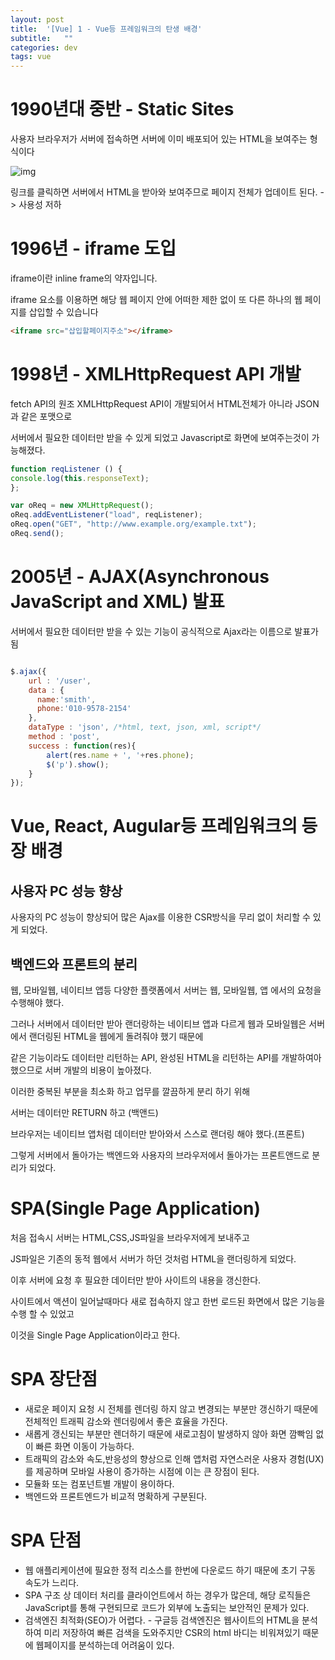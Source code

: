 ```yaml
---
layout: post
title:  '[Vue] 1 - Vue등 프레임워크의 탄생 배경'
subtitle:   ""
categories: dev
tags: vue
--- 
```

 



 # 1990년대 중반 - Static Sites

  사용자 브라우저가 서버에 접속하면 서버에 이미 배포되어 있는 HTML을 보여주는 형식이다

  ![img](https://chung10kr.github.io/assets/img/2022-01-28-1.PNG)

  링크를 클릭하면 서버에서 HTML을 받아와 보여주므로 페이지 전체가 업데이트 된다. -> 사용성 저하


  # 1996년 - iframe 도입

  iframe이란 inline frame의 약자입니다.

  iframe 요소를 이용하면 해당 웹 페이지 안에 어떠한 제한 없이 또 다른 하나의 웹 페이지를 삽입할 수 있습니다

  ```html
  <iframe src="삽입할페이지주소"></iframe>
  ```

  # 1998년 - XMLHttpRequest API 개발

  fetch API의 원조 XMLHttpRequest API이 개발되어서 HTML전체가 아니라 JSON과 같은 포맷으로

  서버에서 필요한 데이터만 받을 수 있게 되었고 Javascript로 화면에 보여주는것이 가능해졌다.

  ```javascript
function reqListener () {
  console.log(this.responseText);
};

var oReq = new XMLHttpRequest();
oReq.addEventListener("load", reqListener);
oReq.open("GET", "http://www.example.org/example.txt");
oReq.send();
  ```

# 2005년 - AJAX(Asynchronous JavaScript and XML) 발표

서버에서 필요한 데이터만 받을 수 있는 기능이 공식적으로 Ajax라는 이름으로 발표가 됨


```javascript

$.ajax({
    url : '/user',
    data : {
      name:'smith', 
      phone:'010-9578-2154'
    },
    dataType : 'json', /*html, text, json, xml, script*/
    method : 'post',
    success : function(res){
        alert(res.name + ', '+res.phone);
        $('p').show();
    }
});

```



# Vue, React, Augular등 프레임워크의 등장 배경


## 사용자 PC 성능 향상

사용자의 PC 성능이 향상되어 많은 Ajax를 이용한 CSR방식을 무리 없이 처리할 수 있게 되었다.

## 백엔드와 프론트의 분리

웹, 모바일웹, 네이티브 앱등 다양한 플랫폼에서 서버는 웹, 모바일웹, 앱 에서의 요청을 수행해야 했다.

그러나 서버에서 데이터만 받아 랜더랑하는 네이티브 앱과 다르게 웹과 모바일웹은 서버에서 랜더링된 HTML을 웹에게 돌려줘야 했기 때문에

같은 기능이라도 데이터만 리턴하는 API, 완성된 HTML을 리턴하는 API를 개발하여아 했으므로 서버 개발의 비용이 높아졌다.

이러한 중복된 부분을 최소화 하고 업무를 깔끔하게 분리 하기 위해

서버는 데이터만 RETURN 하고 (백앤드)

브라우저는 네이티브 앱처럼 데이터만 받아와서 스스로 랜더링 해야 했다.(프론트)

그렇게 서버에서 돌아가는 백엔드와 사용자의 브라우저에서 돌아가는 프론트앤드로 분리가 되었다.



# SPA(Single Page Application)

처음 접속시 서버는 HTML,CSS,JS파일을 브라우저에게 보내주고

JS파일은 기존의 동적 웹에서 서버가 하던 것처럼 HTML을 랜더링하게 되었다.

이후 서버에 요청 후 필요한 데이터만 받아 사이트의 내용을 갱신한다.

사이트에서 액션이 일어날때마다 새로 접속하지 않고 한번 로드된 화면에서 많은 기능을 수행 할 수 있었고

이것을 Single Page Application이라고 한다.

# SPA 장단점

- 새로운 페이지 요청 시 전체를 렌더링 하지 않고 변경되는 부분만 갱신하기 때문에 전체적인 트래픽 감소와 렌더링에서 좋은 효율을 가진다.
- 새롭게 갱신되는 부분만 렌더하기 때문에 새로고침이 발생하지 않아 화면 깜빡임 없이 빠른 화면 이동이 가능하다.
- 트래픽의 감소와 속도,반응성의 향상으로 인해 앱처럼 자연스러운 사용자 경험(UX)를 제공하며 모바일 사용이 증가하는 시점에 이는 큰 장점이 된다.
- 모듈화 또는 컴포넌트별 개발이 용이하다.
- 백엔드와 프론트엔드가 비교적 명확하게 구분된다.


# SPA 단점


- 웹 애플리케이션에 필요한 정적 리소스를 한번에 다운로드 하기 때문에 초기 구동 속도가 느리다.
- SPA 구조 상 데이터 처리를 클라이언트에서 하는 경우가 많은데, 해당 로직들은 JavaScript를 통해 구현되므로 코드가 외부에 노출되는 보안적인 문제가 있다.
- 검색엔진 최적화(SEO)가 어렵다. - 구글등 검색엔진은 웹사이트의 HTML을 분석하여 미리 저장하여 빠른 검색을 도와주지만 CSR의 html 바디는 비워져있기 때문에 웹페이지를 분석하는데 어려움이 있다.


 

